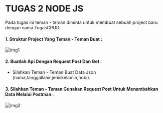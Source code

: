 # TUGAS 2 NODE JS

Pada tugas ini teman - teman diminta untuk membuat sebuah project baru dengan nama TugasCRUD:

#### 1. Struktur Project Yang Teman - Teman Buat :
![img1](https://lh3.googleusercontent.com/1DaUFSZJwTlTbzFTXhKmAKU9M7UAc1RksllRxBOOeDNBG9DyKENRYrXJcUSe4qc7hxvUQvKuM32DmlxYWTFH0tpc3P9hL0bqJiaC29kRoyGY0b7xAPguzYQqYKTb2qbAYLPamdxI)

#### 2. Buatlah Api Dengan Request Post Dan Get :
- Silahkan Teman - Teman Buat Data Json (nama,tanggallahir,jeniskelamin,hobi).

#### 3. Silahkan Teman - Teman Gunakan Request Post Untuk Menambahkan Data Melalui Postman :
![img2](https://lh3.googleusercontent.com/Q9r1whErZnHw6arxXrCQx1lrERt0ApD7hQpIScOFEigYekP7CxFRX-hDPG8oDYu7jmjvWfIFb2ArkXRuSJrO82kB4qNrbntpgLczwiru6e3J-VZlXoluxoYnA1DmQOP2j077paPk)
